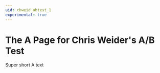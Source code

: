 ```yaml
---
uid: chweid_abtest_1
experimental: true
---
```


# The A Page for Chris Weider's A/B Test

Super short A text
